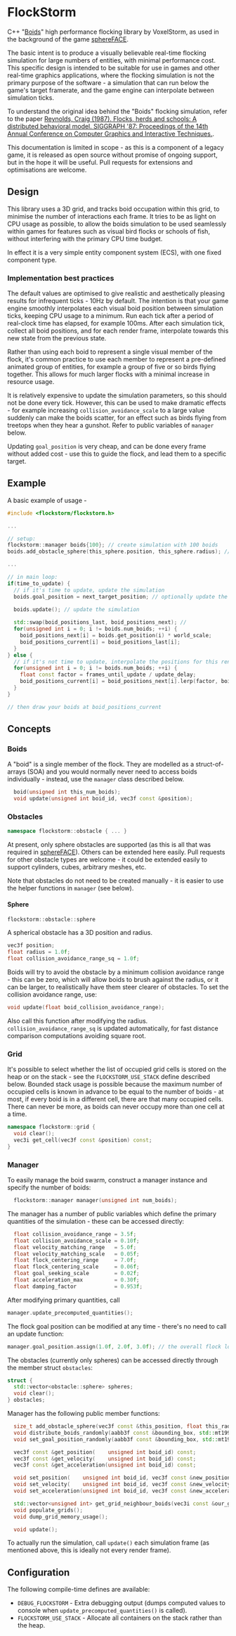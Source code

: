 # FlockStorm
C++ "[Boids](https://en.wikipedia.org/wiki/Boids)" high performance flocking library by VoxelStorm, as used in the background of the game [sphereFACE](http://sphereface.com).

The basic intent is to produce a visually believable real-time flocking simulation for large numbers of entities, with minimal performance cost.  This specific design is intended to be suitable for use in games and other real-time graphics applications, where the flocking simulation is not the primary purpose of the software - a simulation that can run below the game's target framerate, and the game engine can interpolate between simulation ticks.

To understand the original idea behind the "Boids" flocking simulation, refer to the paper [Reynolds, Craig (1987). Flocks, herds and schools: A distributed behavioral model. SIGGRAPH '87: Proceedings of the 14th Annual Conference on Computer Graphics and Interactive Techniques.](http://www.red3d.com/cwr/papers/1987/boids.html).

This documentation is limited in scope - as this is a component of a legacy game, it is released as open source without promise of ongoing support, but in the hope it will be useful.  Pull requests for extensions and optimisations are welcome.

## Design

This library uses a 3D grid, and tracks boid occupation within this grid, to minimise the number of interactions each frame.  It tries to be as light on CPU usage as possible, to allow the boids simulation to be used seamlessly within games for features such as visual bird flocks or schools of fish, without interfering with the primary CPU time budget.

In effect it is a very simple entity component system (ECS), with one fixed component type.

### Implementation best practices

The default values are optimised to give realistic and aesthetically pleasing results for infrequent ticks - 10Hz by default.  The intention is that your game engine smoothly interpolates each visual boid position between simulation ticks, keeping CPU usage to a minimum.  Run each tick after a period of real-clock time has elapsed, for example 100ms.  After each simulation tick, collect all boid positions, and for each render frame, interpolate towards this new state from the previous state.

Rather than using each boid to represent a single visual member of the flock, it's common practice to use each member to represent a pre-defined animated group of entities, for example a group of five or so birds flying together.  This allows for much larger flocks with a minimal increase in resource usage.

It is relatively expensive to update the simulation parameters, so this should not be done every tick.  However, this can be used to make dramatic effects - for example increasing `collision_avoidance_scale` to a large value suddenly can make the boids scatter, for an effect such as birds flying from treetops when they hear a gunshot.  Refer to public variables of `manager` below.

Updating `goal_position` is very cheap, and can be done every frame without added cost - use this to guide the flock, and lead them to a specific target.

## Example

A basic example of usage - 

```cpp
#include <flockstorm/flockstorm.h>

...

// setup:
flockstorm::manager boids{100}; // create simulation with 100 boids
boids.add_obstacle_sphere(this_sphere.position, this_sphere.radius); // add a sphere-shaped obstacle to avoid

...

// in main loop:
if(time_to_update) {
  // if it's time to update, update the simulation
  boids.goal_position = next_target_position; // optionally update the target position
  
  boids.update(); // update the simulation

  std::swap(boid_positions_last, boid_positions_next); // 
  for(unsigned int i = 0; i != boids.num_boids; ++i) {
    boid_positions_next[i] = boids.get_position(i) * world_scale;
    boid_positions_current[i] = boid_positions_last[i];
  }
} else {
  // if it's not time to update, interpolate the positions for this render frame:
  for(unsigned int i = 0; i != boids.num_boids; ++i) {
    float const factor = frames_until_update / update_delay;
    boid_positions_current[i] = boid_positions_next[i].lerp(factor, boid_positions_last[i]);
  }
}

// then draw your boids at boid_positions_current
```

## Concepts

### Boids

A "boid" is a single member of the flock.  They are modelled as a struct-of-arrays (SOA) and you would normally never need to access boids individually - instead, use the `manager` class described below.

```cpp
  boid(unsigned int this_num_boids);
  void update(unsigned int boid_id, vec3f const &position);
```
  
### Obstacles
```cpp
namespace flockstorm::obstacle { ... }
```
At present, only sphere obstacles are supported (as this is all that was required in [sphereFACE](http://sphereface.com)).  Others can be extended here easily.  Pull requests for other obstacle types are welcome - it could be extended easily to support cylinders, cubes, arbitrary meshes, etc.

Note that obstacles do not need to be created manually - it is easier to use the helper functions in `manager` (see below).

#### Sphere

```cpp
flockstorm::obstacle::sphere
```

A spherical obstacle has a 3D position and radius.

```cpp
vec3f position;
float radius = 1.0f;
float collision_avoidance_range_sq = 1.0f;                                    // automatically updated
```

Boids will try to avoid the obstacle by a minimum collision avoidance range - this can be zero, which will allow boids to brush against the radius, or it can be larger, to realistically have them steer clearer of obstacles.  To set the collision avoidance range, use:

```cpp
void update(float boid_collision_avoidance_range);
```

Also call this function after modifying the radius.  `collision_avoidance_range_sq` is updated automatically, for fast distance comparison computations avoiding square root.

### Grid

It's possible to select whether the list of occupied grid cells is stored on the heap or on the stack - see the `FLOCKSTORM_USE_STACK` define described below.  Bounded stack usage is possible because the maximum number of occupied cells is known in advance to be equal to the number of boids - at most, if every boid is in a different cell, there are that many occupied cells.  There can never be more, as boids can never occupy more than one cell at a time.

```cpp
namespace flockstorm::grid {
  void clear();
  vec3i get_cell(vec3f const &position) const;
}
```

### Manager

To easily manage the boid swarm, construct a manager instance and specify the number of boids:
```cpp
  flockstorm::manager manager(unsigned int num_boids);
```

The manager has a number of public variables which define the primary quantities of the simulation - these can be accessed directly:
```cpp
  float collision_avoidance_range = 3.5f;                                       // default values are optimised for ticks at 10Hz
  float collision_avoidance_scale = 0.10f;
  float velocity_matching_range   = 5.0f;
  float velocity_matching_scale   = 0.05f;
  float flock_centering_range     = 7.0f;
  float flock_centering_scale     = 0.06f;
  float goal_seeking_scale        = 0.02f;
  float acceleration_max          = 0.30f;
  float damping_factor            = 0.953f;
```

After modifying primary quantities, call 
```cpp
manager.update_precomputed_quantities();
```

The flock goal position can be modified at any time - there's no need to call an update function:
```cpp
manager.goal_position.assign(1.0f, 2.0f, 3.0f); // the overall flock location goal
```

The obstacles (currently only spheres) can be accessed directly through the member struct `obstacles`:
```cpp
struct {
  std::vector<obstacle::sphere> spheres;                                      // obstacle container - spheres
  void clear();
} obstacles;
```

Manager has the following public member functions:
```cpp
  size_t add_obstacle_sphere(vec3f const &this_position, float this_radius);
  void distribute_boids_randomly(aabb3f const &bounding_box, std::mt19937::result_type seed = 0);
  void set_goal_position_randomly(aabb3f const &bounding_box, std::mt19937::result_type seed = 0);

  vec3f const &get_position(    unsigned int boid_id) const;
  vec3f const &get_velocity(    unsigned int boid_id) const;
  vec3f const &get_acceleration(unsigned int boid_id) const;

  void set_position(    unsigned int boid_id, vec3f const &new_position);
  void set_velocity(    unsigned int boid_id, vec3f const &new_velocity);
  void set_acceleration(unsigned int boid_id, vec3f const &new_acceleration);

  std::vector<unsigned int> get_grid_neighbour_boids(vec3i const &our_grid_square, grid::boid const &grid);
  void populate_grids();
  void dump_grid_memory_usage();

  void update();
```

To actually run the simulation, call `update()` each simulation frame (as mentioned above, this is ideally not every render frame).


## Configuration

The following compile-time defines are available:

- `DEBUG_FLOCKSTORM` - Extra debugging output (dumps computed values to console when `update_precomputed_quantities()` is called).
- `FLOCKSTORM_USE_STACK` - Allocate all containers on the stack rather than the heap.
